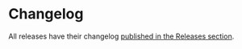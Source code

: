 # Changelog

All releases have their changelog [published in the Releases section](https://github.com/CodeIgniter/phpstan-codeigniter/releases).
